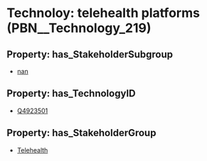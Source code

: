 # Technoloy: __telehealth platforms__ (PBN__Technology_219)

## Property: has_StakeholderSubgroup

* [nan](PBN__TechSubgroup_7)

## Property: has_TechnologyID

* [Q4923501](Q4923501)

## Property: has_StakeholderGroup

* [Telehealth](PBN__TechGroup_3)


